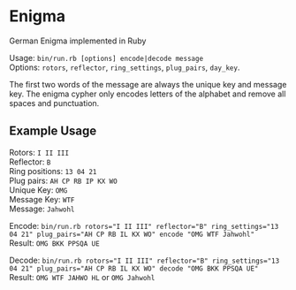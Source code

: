 # Enigma
German Enigma implemented in Ruby

Usage: `bin/run.rb [options] encode|decode message`  
Options: `rotors`, `reflector`, `ring_settings`, `plug_pairs`, `day_key`.

The first two words of the message are always the unique key and message key. The enigma cypher
only encodes letters of the alphabet and remove all spaces and punctuation.

## Example Usage

Rotors: `I II III`  
Reflector: `B`  
Ring positions: `13 04 21`  
Plug pairs: `AH CP RB IP KX WO`  
Unique Key: `OMG`  
Message Key: `WTF`  
Message: `Jahwohl`  

Encode: `bin/run.rb rotors="I II III" reflector="B" ring_settings="13 04 21" plug_pairs="AH CP RB IL KX WO" encode "OMG WTF Jahwohl"`  
Result: `OMG BKK PPSQA UE`

Decode: `bin/run.rb rotors="I II III" reflector="B" ring_settings="13 04 21" plug_pairs="AH CP RB IL KX WO" decode "OMG BKK PPSQA UE"`  
Result: `OMG WTF JAHWO HL` or `OMG Jahwohl`
